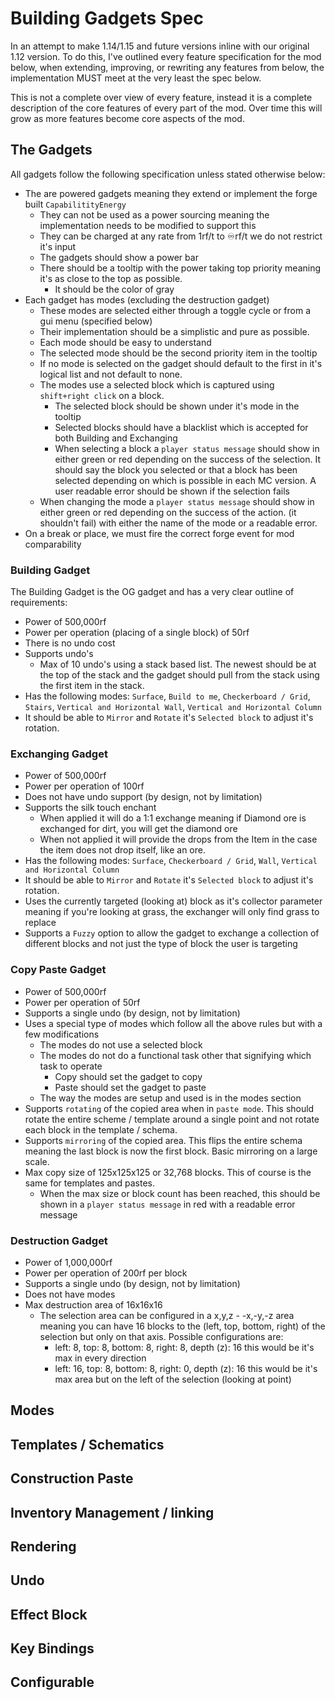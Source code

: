 # Building Gadgets Spec
In an attempt to make 1.14/1.15 and future versions inline with our original 1.12 version.
To do this, I've outlined every feature specification for the mod below, when extending, improving,
or rewriting any features from below, the implementation MUST meet at the very least the spec below.

This is not a complete over view of every feature, instead it is a complete description of the core features of every part of the mod. Over time this will grow as more features become core aspects of the mod.

## The Gadgets
All gadgets follow the following specification unless stated otherwise below: 
- The are powered gadgets meaning they extend or implement the forge built `CapabilitityEnergy`
    - They can not be used as a power sourcing meaning the implementation needs to be modified to support this
    - They can be charged at any rate from 1rf/t to ♾rf/t we do not restrict it's input
    - The gadgets should show a power bar
    - There should be a tooltip with the power taking top priority meaning it's as close to the top as possible.
        - It should be the color of gray
- Each gadget has modes (excluding the destruction gadget)
    - These modes are selected either through a toggle cycle or from a gui menu (specified below)
    - Their implementation should be a simplistic and pure as possible.
    - Each mode should be easy to understand
    - The selected mode should be the second priority item in the tooltip
    - If no mode is selected on the gadget should default to the first in it's logical list and not default to none.
    - The modes use a selected block which is captured using `shift+right click` on a block.
        - The selected block should be shown under it's mode in the tooltip
        - Selected blocks should have a blacklist which is accepted for both Building and Exchanging
        - When selecting a block a `player status message` should show in either green or red depending on the success of the selection. It should say the block you selected or that a block has been selected depending on which is possible in each MC version. A user readable error should be shown if the selection fails
    - When changing the mode a `player status message` should show in either green or red depending on the success of the action. (it shouldn't fail) with either the name of the mode or a readable error.
- On a break or place, we must fire the correct forge event for mod comparability

### Building Gadget
The Building Gadget is the OG gadget and has a very clear outline of requirements:
- Power of 500,000rf
- Power per operation (placing of a single block) of 50rf
- There is no undo cost
- Supports undo's
    - Max of 10 undo's using a stack based list. The newest should be at the top of the stack and the gadget should pull from the stack using the first item in the stack.
- Has the following modes: `Surface`, `Build to me`, `Checkerboard / Grid`, `Stairs`, `Vertical and Horizontal Wall`, `Vertical and Horizontal Column`
- It should be able to `Mirror` and `Rotate` it's `Selected block` to adjust it's rotation.
 
### Exchanging Gadget
- Power of 500,000rf
- Power per operation of 100rf
- Does not have undo support (by design, not by limitation)
- Supports the silk touch enchant
    - When applied it will do a 1:1 exchange meaning if Diamond ore is exchanged for dirt, you will get the diamond ore
    - When not applied it will provide the drops from the Item in the case the item does not drop itself, like an ore. 
- Has the following modes: `Surface`, `Checkerboard / Grid`, `Wall`, `Vertical and Horizontal Column`
- It should be able to `Mirror` and `Rotate` it's `Selected block` to adjust it's rotation.
- Uses the currently targeted (looking at) block as it's collector parameter meaning if you're looking at grass, the exchanger will only find grass to replace
- Supports a `Fuzzy` option to allow the gadget to exchange a collection of different blocks and not just the type of block the user is targeting

### Copy Paste Gadget
- Power of 500,000rf
- Power per operation of 50rf
- Supports a single undo (by design, not by limitation)
- Uses a special type of modes which follow all the above rules but with a few modifications
    - The modes do not use a selected block
    - The modes do not do a functional task other that signifying which task to operate
        - Copy should set the gadget to copy
        - Paste should set the gadget to paste
    - The way the modes are setup and used is in the modes section
- Supports `rotating` of the copied area when in `paste mode`. This should rotate the entire scheme / template around a single point and not rotate each block in the template / schema.
- Supports `mirroring` of the copied area. This flips the entire schema meaning the last block is now the first block. Basic mirroring on a large scale.
- Max copy size of 125x125x125 or 32,768 blocks. This of course is the same for templates and pastes.
    - When the max size or block count has been reached, this should be shown in a `player status message` in red with a readable error message
    
### Destruction Gadget
- Power of 1,000,000rf
- Power per operation of 200rf per block
- Supports a single undo (by design, not by limitation)
- Does not have modes
- Max destruction area of 16x16x16
    - The selection area can be configured in a x,y,z - -x,-y,-z area meaning you can have 16 blocks to the (left, top, bottom, right) of the selection but only on that axis. Possible configurations are:
        - left: 8, top: 8, bottom: 8, right: 8, depth (z): 16 this would be it's max in every direction
        - left: 16, top: 8, bottom: 8, right: 0, depth (z): 16 this would be it's max area but on the left of the selection (looking at point) 

## Modes

## Templates / Schematics

## Construction Paste

## Inventory Management / linking

## Rendering

## Undo

## Effect Block

## Key Bindings

## Configurable
